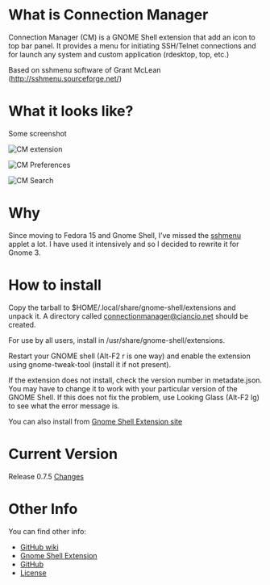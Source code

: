 What is Connection Manager
========================

Connection Manager (CM) is a GNOME Shell extension that add an icon to top bar panel. It provides a menu for initiating SSH/Telnet connections and for launch any system and custom application (rdesktop, top, etc.)

Based on sshmenu software of Grant McLean (http://sshmenu.sourceforge.net/)

What it looks like?
========================

Some screenshot

![CM extension](http://i.imgur.com/XHu3a.png)

![CM Preferences](http://i.imgur.com/kC64i.png)

![CM Search](http://i.imgur.com/osOI4.jpg)


Why
========================

Since moving to Fedora 15 and Gnome Shell, I’ve missed the [sshmenu](http://sshmenu.sourceforge.net/) applet a lot. I have used it intensively and so I decided to rewrite it for Gnome 3.


How to install
========================

Copy the tarball to $HOME/.local/share/gnome-shell/extensions
and unpack it. A directory called connectionmanager@ciancio.net
should be created. 

For use by all users, install in /usr/share/gnome-shell/extensions.

Restart your GNOME shell (Alt-F2 r is one way) and enable the
extension using gnome-tweak-tool (install it if not present).

If the extension does not install, check the version number in
metadate.json. You may have to change it to work with your
particular version of the GNOME Shell. If this does not fix
the problem, use Looking Glass (Alt-F2 lg) to see what the
error message is.

You can also install from [Gnome Shell Extension site](https://extensions.gnome.org/extension/45/connection-manager/)

Current Version
========================

Release 0.7.5 [Changes](https://github.com/sciancio/connectionmanager/wiki/Changes)

Other Info
========================

You can find other info: 

* [GitHub wiki](https://github.com/sciancio/connectionmanager/wiki)
* [Gnome Shell Extension](https://extensions.gnome.org/extension/45/connection-manager/)
* [GitHub](https://github.com/sciancio/connectionmanager)
* [License](https://github.com/sciancio/connectionmanager/wiki/License)





